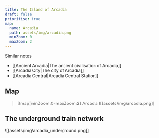 ```yaml
---
title: The Island of Arcadia
draft: false
prioritise: true
map:
  name: Arcadia
  path: assets/img/arcadia.png
  minZoom: 0
  maxZoom: 2
---
```


Similar notes:

- [[Ancient Arcadia|The ancient civilisation of Arcadia]]
- [[Arcadia City|The city of Arcadia]]
- [[Arcadia Central|Arcadia Central Station]]

## Map

> [!map|minZoom:0-maxZoom:2] Arcadia
> ![[assets/img/arcadia.png]]

## The underground train network

![[assets/img/arcadia_underground.png]]
